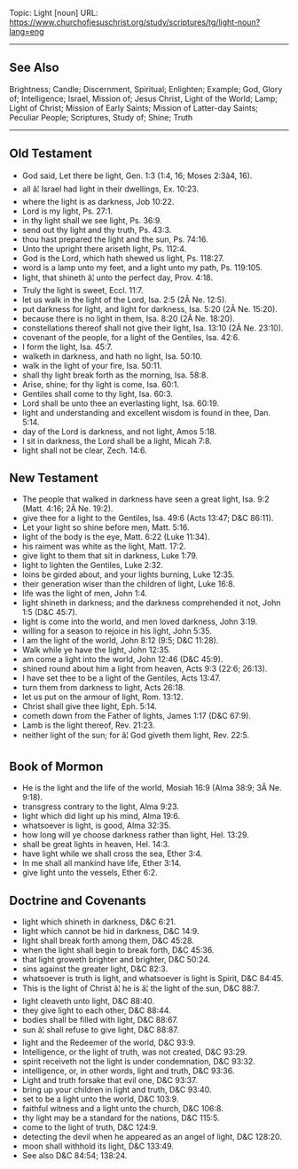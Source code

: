 Topic: Light [noun]
URL: https://www.churchofjesuschrist.org/study/scriptures/tg/light-noun?lang=eng

---

## See Also

Brightness; Candle; Discernment, Spiritual; Enlighten; Example; God, Glory of; Intelligence; Israel, Mission of; Jesus Christ, Light of the World; Lamp; Light of Christ; Mission of Early Saints; Mission of Latter-day Saints; Peculiar People; Scriptures, Study of; Shine; Truth

---

## Old Testament

- God said, Let there be light, Gen. 1:3 (1:4, 16; Moses 2:3â4, 16).
- all â¦ Israel had light in their dwellings, Ex. 10:23.
- where the light is as darkness, Job 10:22.
- Lord is my light, Ps. 27:1.
- in thy light shall we see light, Ps. 36:9.
- send out thy light and thy truth, Ps. 43:3.
- thou hast prepared the light and the sun, Ps. 74:16.
- Unto the upright there ariseth light, Ps. 112:4.
- God is the Lord, which hath shewed us light, Ps. 118:27.
- word is a lamp unto my feet, and a light unto my path, Ps. 119:105.
- light, that shineth â¦ unto the perfect day, Prov. 4:18.
- Truly the light is sweet, Eccl. 11:7.
- let us walk in the light of the Lord, Isa. 2:5 (2Â Ne. 12:5).
- put darkness for light, and light for darkness, Isa. 5:20 (2Â Ne. 15:20).
- because there is no light in them, Isa. 8:20 (2Â Ne. 18:20).
- constellations thereof shall not give their light, Isa. 13:10 (2Â Ne. 23:10).
- covenant of the people, for a light of the Gentiles, Isa. 42:6.
- I form the light, Isa. 45:7.
- walketh in darkness, and hath no light, Isa. 50:10.
- walk in the light of your fire, Isa. 50:11.
- shall thy light break forth as the morning, Isa. 58:8.
- Arise, shine; for thy light is come, Isa. 60:1.
- Gentiles shall come to thy light, Isa. 60:3.
- Lord shall be unto thee an everlasting light, Isa. 60:19.
- light and understanding and excellent wisdom is found in thee, Dan. 5:14.
- day of the Lord is darkness, and not light, Amos 5:18.
- I sit in darkness, the Lord shall be a light, Micah 7:8.
- light shall not be clear, Zech. 14:6.

## New Testament

- The people that walked in darkness have seen a great light, Isa. 9:2 (Matt. 4:16; 2Â Ne. 19:2).
- give thee for a light to the Gentiles, Isa. 49:6 (Acts 13:47; D&C 86:11).
- Let your light so shine before men, Matt. 5:16.
- light of the body is the eye, Matt. 6:22 (Luke 11:34).
- his raiment was white as the light, Matt. 17:2.
- give light to them that sit in darkness, Luke 1:79.
- light to lighten the Gentiles, Luke 2:32.
- loins be girded about, and your lights burning, Luke 12:35.
- their generation wiser than the children of light, Luke 16:8.
- life was the light of men, John 1:4.
- light shineth in darkness; and the darkness comprehended it not, John 1:5 (D&C 45:7).
- light is come into the world, and men loved darkness, John 3:19.
- willing for a season to rejoice in his light, John 5:35.
- I am the light of the world, John 8:12 (9:5; D&C 11:28).
- Walk while ye have the light, John 12:35.
- am come a light into the world, John 12:46 (D&C 45:9).
- shined round about him a light from heaven, Acts 9:3 (22:6; 26:13).
- I have set thee to be a light of the Gentiles, Acts 13:47.
- turn them from darkness to light, Acts 26:18.
- let us put on the armour of light, Rom. 13:12.
- Christ shall give thee light, Eph. 5:14.
- cometh down from the Father of lights, James 1:17 (D&C 67:9).
- Lamb is the light thereof, Rev. 21:23.
- neither light of the sun; for â¦ God giveth them light, Rev. 22:5.

## Book of Mormon

- He is the light and the life of the world, Mosiah 16:9 (Alma 38:9; 3Â Ne. 9:18).
- transgress contrary to the light, Alma 9:23.
- light which did light up his mind, Alma 19:6.
- whatsoever is light, is good, Alma 32:35.
- how long will ye choose darkness rather than light, Hel. 13:29.
- shall be great lights in heaven, Hel. 14:3.
- have light while we shall cross the sea, Ether 3:4.
- In me shall all mankind have life, Ether 3:14.
- give light unto the vessels, Ether 6:2.

## Doctrine and Covenants

- light which shineth in darkness, D&C 6:21.
- light which cannot be hid in darkness, D&C 14:9.
- light shall break forth among them, D&C 45:28.
- when the light shall begin to break forth, D&C 45:36.
- that light groweth brighter and brighter, D&C 50:24.
- sins against the greater light, D&C 82:3.
- whatsoever is truth is light, and whatsoever is light is Spirit, D&C 84:45.
- This is the light of Christ â¦ he is â¦ the light of the sun, D&C 88:7.
- light cleaveth unto light, D&C 88:40.
- they give light to each other, D&C 88:44.
- bodies shall be filled with light, D&C 88:67.
- sun â¦ shall refuse to give light, D&C 88:87.
- light and the Redeemer of the world, D&C 93:9.
- Intelligence, or the light of truth, was not created, D&C 93:29.
- spirit receiveth not the light is under condemnation, D&C 93:32.
- intelligence, or, in other words, light and truth, D&C 93:36.
- Light and truth forsake that evil one, D&C 93:37.
- bring up your children in light and truth, D&C 93:40.
- set to be a light unto the world, D&C 103:9.
- faithful witness and a light unto the church, D&C 106:8.
- thy light may be a standard for the nations, D&C 115:5.
- come to the light of truth, D&C 124:9.
- detecting the devil when he appeared as an angel of light, D&C 128:20.
- moon shall withhold its light, D&C 133:49.
- See also D&C 84:54; 138:24.

